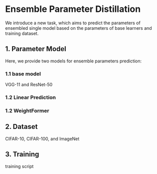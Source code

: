 # Ensemble Parameter Distillation
 
We introduce a new task, which aims to predict the parameters of ensembled single model based on the parameters of base learners and training dataset. 

## 1. Parameter Model 

Here, we provide two models for ensemble parameters prediction: 

### 1.1 base model 

VGG-11 and ResNet-50 

### 1.2 Linear Prediction


### 1.2 WeightFormer 


## 2. Dataset 

CIFAR-10, CIFAR-100, and ImageNet 


## 3. Training 

training script
